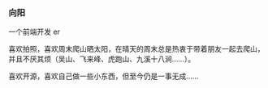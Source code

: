 ### 向阳

一个前端开发 er

喜欢拍照，喜欢周末爬山晒太阳，在晴天的周末总是热衷于带着朋友一起去爬山，并且不厌其烦（吴山、飞来峰、虎跑山、九溪十八涧……）。

喜欢开源，喜欢自己做一些小东西，但至今仍是一事无成……
